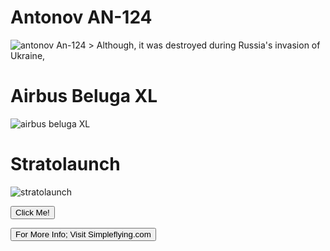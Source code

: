 <h1>Antonov AN-124</h1>
<img src="https://live.staticflickr.com/65535/51911482284_f84531e50a_b.jpg" alt="antonov An-124">
> Although, it was destroyed during Russia's invasion of Ukraine, 
<h1>Airbus Beluga XL</h1>
<img src="https://live.staticflickr.com/65535/47968377973_bf404bd56a_b.jpg" alt="airbus beluga XL">
<h1>Stratolaunch</h1>
<img src="https://live.staticflickr.com/4752/39233090174_445a804bfd_b.jpg" alt="stratolaunch">

<button type="button" onclick="alert('Hello world!')">Click Me!</button>

<a href="https://simpleflying.com/largest-planes-ever-made/">
   <button>For More Info; Visit Simpleflying.com</button>
</a>
